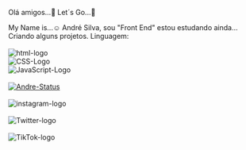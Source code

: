 Olá amigos...:pushpin:
Let´s Go...:rocket:

My Name is...:relaxed: André Silva, sou "Front End" estou estudando ainda...
Criando alguns projetos.
Linguagem:
<br>
<br>
<img src="https://img.shields.io/badge/HTML5-E34F26?style=for-the-badge&logo=html5&logoColor=white" alt="html-logo"/>
<br>
<img src="https://img.shields.io/badge/CSS3-1572B6?style=for-the-badge&logo=css3&logoColor=white" alt="CSS-Logo"/>
<br>
<img src="https://img.shields.io/badge/JavaScript-F7DF1E?style=for-the-badge&logo=javascript&logoColor=black" alt="JavaScript-Logo"/>
<br>
<br>
[![Andre-Status](https://github-readme-stats.vercel.app/api?username=AndreSilva27)](https://github.com/anuraghazra/github-readme-stats)
<br>
<br>
<a herf="htts://instagram.com/ancris27252020?igshid=NzZlODBkYWE4Ng=="> <img src="https://img.shields.io/badge/Instagram-E4405F?style=for-the-badge&logo=instagram&logoColor=white" alt="instagram-logo"/><a/>
<br>
<br>
<img src="https://img.shields.io/badge/Twitter-1DA1F2?style=for-the-badge&logo=twitter&logoColor=white" alt="Twitter-logo"/>
<br>
<br>
<img src="https://img.shields.io/badge/TikTok-000000?style=for-the-badge&logo=tiktok&logoColor=white" alt="TikTok-logo"/>
